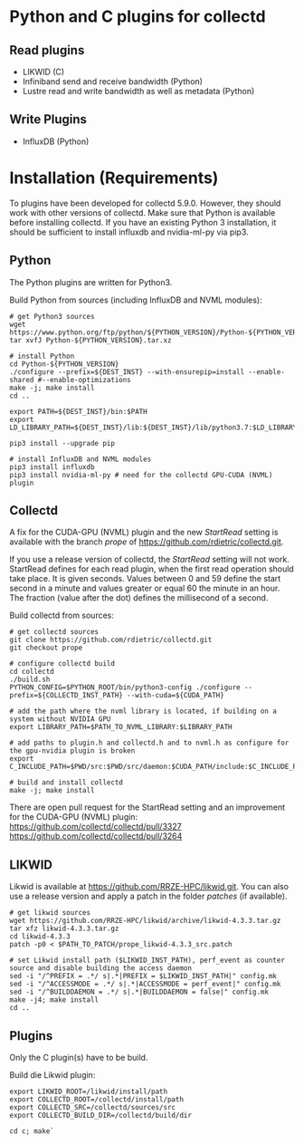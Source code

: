 # Python and C plugins for collectd
## Read plugins
* LIKWID (C)
* Infiniband send and receive bandwidth (Python)
* Lustre read and write bandwidth as well as metadata (Python)

## Write Plugins
* InfluxDB (Python)

# Installation (Requirements)
To plugins have been developed for collectd 5.9.0. However, they should work with other versions of collectd. Make sure that Python is available before installing collectd. If you have an existing Python 3 installation, it should be sufficient to install influxdb and nvidia-ml-py via pip3.

## Python
The Python plugins are written for Python3. 

Build Python from sources (including InfluxDB and NVML modules):
~~~~
# get Python3 sources
wget https://www.python.org/ftp/python/${PYTHON_VERSION}/Python-${PYTHON_VERSION}.tar.xz
tar xvfJ Python-${PYTHON_VERSION}.tar.xz

# install Python
cd Python-${PYTHON_VERSION}
./configure --prefix=${DEST_INST} --with-ensurepip=install --enable-shared #--enable-optimizations
make -j; make install
cd ..

export PATH=${DEST_INST}/bin:$PATH
export LD_LIBRARY_PATH=${DEST_INST}/lib:${DEST_INST}/lib/python3.7:$LD_LIBRARY_PATH

pip3 install --upgrade pip

# install InfluxDB and NVML modules
pip3 install influxdb
pip3 install nvidia-ml-py # need for the collectd GPU-CUDA (NVML) plugin
~~~~

## Collectd
A fix for the CUDA-GPU (NVML) plugin and the new *StartRead* setting is available with the branch *prope* of https://github.com/rdietric/collectd.git.

If you use a release version of collectd, the *StartRead* setting will not work. 
StartRead defines for each read plugin, when the first read operation should take place. It is given seconds. Values between 0 and 59 define the start second in a minute and values greater or equal 60 the minute in an hour. The fraction (value after the dot) defines the millisecond of a second.

Build collectd from sources:
~~~~
# get collectd sources
git clone https://github.com/rdietric/collectd.git
git checkout prope

# configure collectd build
cd collectd
./build.sh
PYTHON_CONFIG=$PYTHON_ROOT/bin/python3-config ./configure --prefix=${COLLECTD_INST_PATH} --with-cuda=${CUDA_PATH}

# add the path where the nvml library is located, if building on a system without NVIDIA GPU
export LIBRARY_PATH=$PATH_TO_NVML_LIBRARY:$LIBRARY_PATH

# add paths to plugin.h and collectd.h and to nvml.h as configure for the gpu-nvidia plugin is broken
export C_INCLUDE_PATH=$PWD/src:$PWD/src/daemon:$CUDA_PATH/include:$C_INCLUDE_PATH

# build and install collectd
make -j; make install
~~~~

There are open pull request for the StartRead setting and an improvement for the CUDA-GPU (NVML) plugin:
https://github.com/collectd/collectd/pull/3327  
https://github.com/collectd/collectd/pull/3264

## LIKWID
Likwid is available at https://github.com/RRZE-HPC/likwid.git. You can also use a release version and apply a patch in the folder *patches* (if available).

~~~~
# get likwid sources
wget https://github.com/RRZE-HPC/likwid/archive/likwid-4.3.3.tar.gz
tar xfz likwid-4.3.3.tar.gz
cd likwid-4.3.3
patch -p0 < $PATH_TO_PATCH/prope_likwid-4.3.3_src.patch

# set Likwid install path ($LIKWID_INST_PATH), perf_event as counter source and disable building the access daemon
sed -i "/^PREFIX = .*/ s|.*|PREFIX = $LIKWID_INST_PATH|" config.mk
sed -i "/^ACCESSMODE = .*/ s|.*|ACCESSMODE = perf_event|" config.mk
sed -i "/^BUILDDAEMON = .*/ s|.*|BUILDDAEMON = false|" config.mk
make -j4; make install
cd ..
~~~~

## Plugins
Only the C plugin(s) have to be build.

Build die Likwid plugin:
~~~~
export LIKWID_ROOT=/likwid/install/path
export COLLECTD_ROOT=/collectd/install/path
export COLLECTD_SRC=/collectd/sources/src
export COLLECTD_BUILD_DIR=/collectd/build/dir

cd c; make`
~~~~
